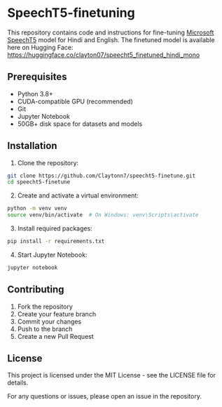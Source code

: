 # SpeechT5-finetuning


This repository contains code and instructions for fine-tuning [Microsoft SpeechT5]([url](https://huggingface.co/microsoft/speecht5_tts)) model for Hindi and English. The finetuned model is available here on Hugging Face: https://huggingface.co/clayton07/speecht5_finetuned_hindi_mono


## Prerequisites

- Python 3.8+
- CUDA-compatible GPU (recommended)
- Git
- Jupyter Notebook
- 50GB+ disk space for datasets and models

## Installation

1. Clone the repository:
```bash
git clone https://github.com/Claytonn7/speecht5-finetune.git
cd speecht5-finetune
```

2. Create and activate a virtual environment:
```bash
python -m venv venv
source venv/bin/activate  # On Windows: venv\Scripts\activate
```

3. Install required packages:
```bash
pip install -r requirements.txt
```

4. Start Jupyter Notebook:
```bash
jupyter notebook
```




## Contributing

1. Fork the repository
2. Create your feature branch
3. Commit your changes
4. Push to the branch
5. Create a new Pull Request

## License

This project is licensed under the MIT License - see the LICENSE file for details.



For any questions or issues, please open an issue in the repository.
